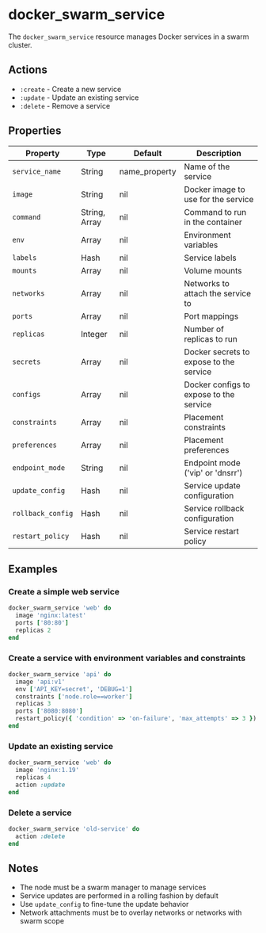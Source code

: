 # docker_swarm_service

The `docker_swarm_service` resource manages Docker services in a swarm cluster.

## Actions

- `:create` - Create a new service
- `:update` - Update an existing service
- `:delete` - Remove a service

## Properties

| Property          | Type          | Default       | Description                             |
|-------------------|---------------|---------------|-----------------------------------------|
| `service_name`    | String        | name_property | Name of the service                     |
| `image`           | String        | nil           | Docker image to use for the service     |
| `command`         | String, Array | nil           | Command to run in the container         |
| `env`             | Array         | nil           | Environment variables                   |
| `labels`          | Hash          | nil           | Service labels                          |
| `mounts`          | Array         | nil           | Volume mounts                           |
| `networks`        | Array         | nil           | Networks to attach the service to       |
| `ports`           | Array         | nil           | Port mappings                           |
| `replicas`        | Integer       | nil           | Number of replicas to run               |
| `secrets`         | Array         | nil           | Docker secrets to expose to the service |
| `configs`         | Array         | nil           | Docker configs to expose to the service |
| `constraints`     | Array         | nil           | Placement constraints                   |
| `preferences`     | Array         | nil           | Placement preferences                   |
| `endpoint_mode`   | String        | nil           | Endpoint mode ('vip' or 'dnsrr')        |
| `update_config`   | Hash          | nil           | Service update configuration            |
| `rollback_config` | Hash          | nil           | Service rollback configuration          |
| `restart_policy`  | Hash          | nil           | Service restart policy                  |

## Examples

### Create a simple web service

```ruby
docker_swarm_service 'web' do
  image 'nginx:latest'
  ports ['80:80']
  replicas 2
end
```

### Create a service with environment variables and constraints

```ruby
docker_swarm_service 'api' do
  image 'api:v1'
  env ['API_KEY=secret', 'DEBUG=1']
  constraints ['node.role==worker']
  replicas 3
  ports ['8080:8080']
  restart_policy({ 'condition' => 'on-failure', 'max_attempts' => 3 })
end
```

### Update an existing service

```ruby
docker_swarm_service 'web' do
  image 'nginx:1.19'
  replicas 4
  action :update
end
```

### Delete a service

```ruby
docker_swarm_service 'old-service' do
  action :delete
end
```

## Notes

- The node must be a swarm manager to manage services
- Service updates are performed in a rolling fashion by default
- Use `update_config` to fine-tune the update behavior
- Network attachments must be to overlay networks or networks with swarm scope
